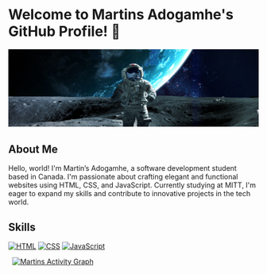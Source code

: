 <!--
**matineno/matineno** is a ✨ _special_ ✨ repository because its `README.md` (this file) appears on your GitHub profile.

Here are some ideas to get you started:

- 🔭 I’m currently working on ...
- 🌱 I’m currently learning ...
- 👯 I’m looking to collaborate on ...
- 🤔 I’m looking for help with ...
- 💬 Ask me about ...
- 📫 How to reach me: ...
- 😄 Pronouns: ...
- ⚡ Fun fact: ...
-->

# Welcome to Martins Adogamhe's GitHub Profile! 👋

![Profile Image](theme-image.jpg)

## About Me
Hello, world! I'm Martin’s Adogamhe, a software development student based in Canada. I'm passionate about crafting elegant and functional websites using HTML, CSS, and JavaScript. Currently studying at MITT, I'm eager to expand my skills and contribute to innovative projects in the tech world.

## Skills
[![HTML](https://img.shields.io/badge/HTML-Expert-orange)](https://your-html-skills-url.com)
[![CSS](https://img.shields.io/badge/CSS-Expert-blue)](https://your-css-skills-url.com)
[![JavaScript](https://img.shields.io/badge/JavaScript-Intermediate-yellow)](https://your-js-skills-url.com)
<!--
<p align="center">
  <img src="https://img.shields.io/badge/code-javascript-informational?style=for-the-badge&logo=javascript&logoColor=white&color=2aa889"/>&nbsp;
  <img src="https://img.shields.io/badge/code-node-informational?style=for-the-badge&logo=javascript&logoColor=white&color=2aa889")/>&nbsp;
  <img src="https://img.shields.io/badge/code-typescript-informational?style=for-the-badge&logo=typescript&logoColor=white&color=2aa889")/>&nbsp;
  <img src="https://img.shields.io/badge/code-react-informational?style=for-the-badge&logo=react&logoColor=white&color=2aa889")/>&nbsp;
  <img src="https://img.shields.io/badge/code-c%23-informational?style=for-the-badge&logo=csharp&logoColor=white&color=2aa889")/>&nbsp;
  <img src="https://img.shields.io/badge/code-java-informational?style=for-the-badge&logo=coffeescript&logoColor=white&color=2aa889")/>&nbsp;
  <img src="https://img.shields.io/badge/code-python-informational?style=for-the-badge&logo=python&logoColor=white&color=2aa889")/>&nbsp;
  <img src="https://img.shields.io/badge/web-html-informational?style=for-the-badge&logo=html5&logoColor=white&color=2aa889")/>&nbsp;
  <img src="https://img.shields.io/badge/web-css-informational?style=for-the-badge&logo=css3&logoColor=white&color=2aa889")/>&nbsp;
  <img src="https://img.shields.io/badge/db-mysql-informational?style=for-the-badge&logo=mysql&logoColor=white&color=2aa889")/>&nbsp;
  <img src="https://img.shields.io/badge/db-firebase-informational?style=for-the-badge&logo=firebase&logoColor=white&color=2aa889")/>
</p>
-->

<!--
## Stats
![Martin’s GitHub Stats](https://github-readme-stats.vercel.app/api?username=matineno&show_icons=true&theme=radical)
-->

&nbsp;
[![Martins Activity Graph](https://github-readme-activity-graph.vercel.app/graph?username=matineno&theme=tokyo-night)](https://github.com/ashutosh00710/github-readme-activity-graph)
